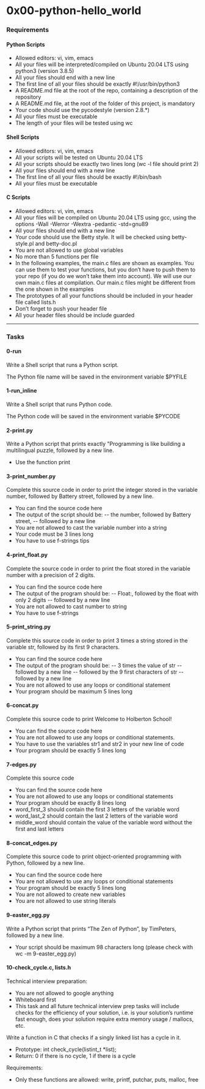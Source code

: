 # 0x00-python-hello_world

### Requirements

#### Python Scripts
- Allowed editors: vi, vim, emacs
- All your files will be interpreted/compiled on Ubuntu 20.04 LTS using python3 (version 3.8.5)
- All your files should end with a new line
- The first line of all your files should be exactly #!/usr/bin/python3
- A README.md file at the root of the repo, containing a description of the repository
- A README.md file, at the root of the folder of this project, is mandatory
- Your code should use the pycodestyle (version 2.8.*)
- All your files must be executable
- The length of your files will be tested using wc
#### Shell Scripts
- Allowed editors: vi, vim, emacs
- All your scripts will be tested on Ubuntu 20.04 LTS
- All your scripts should be exactly two lines long (wc -l file should print 2)
- All your files should end with a new line
- The first line of all your files should be exactly #!/bin/bash
- All your files must be executable
#### C Scripts
- Allowed editors: vi, vim, emacs
- All your files will be compiled on Ubuntu 20.04 LTS using gcc, using the options -Wall -Werror -Wextra -pedantic -std=gnu89
- All your files should end with a new line
- Your code should use the Betty style. It will be checked using betty-style.pl and betty-doc.pl
- You are not allowed to use global variables
- No more than 5 functions per file
- In the following examples, the main.c files are shown as examples. You can use them to test your functions, but you don’t have to push them to your repo (if you do we won’t take them into account). We will use our own main.c files at compilation. Our main.c files might be different from the one shown in the examples
- The prototypes of all your functions should be included in your header file called lists.h
- Don’t forget to push your header file
- All your header files should be include guarded

---

### Tasks

#### 0-run
Write a Shell script that runs a Python script.

The Python file name will be saved in the environment variable $PYFILE

#### 1-run_inline
Write a Shell script that runs Python code.

The Python code will be saved in the environment variable $PYCODE

#### 2-print.py
Write a Python script that prints exactly "Programming is like building a multilingual puzzle, followed by a new line.

- Use the function print

#### 3-print_number.py
Complete this source code in order to print the integer stored in the variable number, followed by Battery street, followed by a new line.

- You can find the source code here
- The output of the script should be:
-- the number, followed by Battery street,
-- followed by a new line
- You are not allowed to cast the variable number into a string
- Your code must be 3 lines long
- You have to use f-strings tips

#### 4-print_float.py
Complete the source code in order to print the float stored in the variable number with a precision of 2 digits.

- You can find the source code here
- The output of the program should be:
-- Float:, followed by the float with only 2 digits
-- followed by a new line
- You are not allowed to cast number to string
- You have to use f-strings

#### 5-print_string.py
Complete this source code in order to print 3 times a string stored in the variable str, followed by its first 9 characters.

- You can find the source code here
- The output of the program should be:
-- 3 times the value of str
-- followed by a new line
-- followed by the 9 first characters of str
-- followed by a new line
- You are not allowed to use any loops or conditional statement
- Your program should be maximum 5 lines long

#### 6-concat.py
Complete this source code to print Welcome to Holberton School!

- You can find the source code here
- You are not allowed to use any loops or conditional statements.
- You have to use the variables str1 and str2 in your new line of code
- Your program should be exactly 5 lines long

#### 7-edges.py
Complete this source code

- You can find the source code here
- You are not allowed to use any loops or conditional statements
- Your program should be exactly 8 lines long
- word_first_3 should contain the first 3 letters of the variable word
- word_last_2 should contain the last 2 letters of the variable word
- middle_word should contain the value of the variable word without the first and last letters

#### 8-concat_edges.py
Complete this source code to print object-oriented programming with Python, followed by a new line.

- You can find the source code here
- You are not allowed to use any loops or conditional statements
- Your program should be exactly 5 lines long
- You are not allowed to create new variables
- You are not allowed to use string literals

#### 9-easter_egg.py
Write a Python script that prints “The Zen of Python”, by TimPeters, followed by a new line.

- Your script should be maximum 98 characters long (please check with wc -m 9-easter_egg.py)

#### 10-check_cycle.c, lists.h
Technical interview preparation:

- You are not allowed to google anything
- Whiteboard first
- This task and all future technical interview prep tasks will include checks for the efficiency of your solution, i.e. is your solution’s runtime fast enough, does your solution require extra memory usage / mallocs, etc.

Write a function in C that checks if a singly linked list has a cycle in it.

- Prototype: int check_cycle(listint_t *list);
- Return: 0 if there is no cycle, 1 if there is a cycle

Requirements:

- Only these functions are allowed: write, printf, putchar, puts, malloc, free
